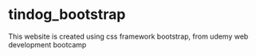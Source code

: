 # tindog_bootstrap
This website is created using css framework bootstrap, from udemy web development bootcamp

